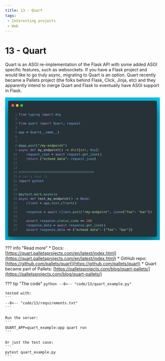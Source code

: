 ```yaml
---
title: 13 - Quart
tags:
 - Interesting projects
 - Web
---
```

# 13 - Quart
Quart is an ASGI re-implementation of the Flask API with some added ASGI specific features, such as websockets.
If you have a Flask project and would like to go truly async, migrating to Quart is an option.
Quart recently became a Pallets project (the folks behind Flask, Click, Jinja, etc) and they apparently intend to merge Quart and Flask to eventually have ASGI support in Flask.


![TODO](../img/13.png)

??? info "Read more"
    * Docs: [https://quart.palletsprojects.com/en/latest/index.html](https://quart.palletsprojects.com/en/latest/index.html)
    * GitHub repo: [https://github.com/pallets/quart](https://github.com/pallets/quart)
    * Quart became part of Pallets: [https://palletsprojects.com/blog/quart-pallets/](https://palletsprojects.com/blog/quart-pallets/) 

??? tip "The code"
    ```python
    --8<-- "code/13/quart_example.py"
    ```

    tested with:
    ```
    --8<-- "code/13/requirements.txt"
    ```

    Run the server:
    ```
    QUART_APP=quart_example:app quart run
    ```

    Or just the test case:
    ```
    pytest quart_example.py
    ```